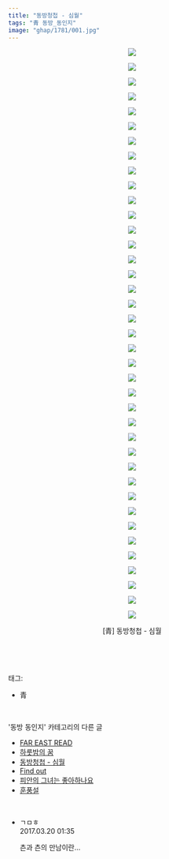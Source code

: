 ```yaml
---
title: "동방청첩 - 심월"
tags: "青 동방_동인지"
image: "ghap/1781/001.jpg"
---
```

<div class="article">
<p style="text-align: center; clear: none; float: none;"><img src="{{ site.nasurl }}/ghap/1781/001.jpg"/></p>
<p style="text-align: center; clear: none; float: none;"><img src="{{ site.nasurl }}/ghap/1781/002.jpg"/></p>
<p style="text-align: center; clear: none; float: none;"><img src="{{ site.nasurl }}/ghap/1781/003.jpg"/></p>
<p style="text-align: center; clear: none; float: none;"><img src="{{ site.nasurl }}/ghap/1781/004.jpg"/></p>
<p style="text-align: center; clear: none; float: none;"><img src="{{ site.nasurl }}/ghap/1781/005.jpg"/></p>
<p style="text-align: center; clear: none; float: none;"><img src="{{ site.nasurl }}/ghap/1781/006.jpg"/></p>
<p style="text-align: center; clear: none; float: none;"><img src="{{ site.nasurl }}/ghap/1781/007.jpg"/></p>
<p style="text-align: center; clear: none; float: none;"><img src="{{ site.nasurl }}/ghap/1781/008.jpg"/></p>
<p style="text-align: center; clear: none; float: none;"><img src="{{ site.nasurl }}/ghap/1781/009.jpg"/></p>
<p style="text-align: center; clear: none; float: none;"><img src="{{ site.nasurl }}/ghap/1781/010.jpg"/></p>
<p style="text-align: center; clear: none; float: none;"><img src="{{ site.nasurl }}/ghap/1781/011.jpg"/></p>
<p style="text-align: center; clear: none; float: none;"><img src="{{ site.nasurl }}/ghap/1781/012.jpg"/></p>
<p style="text-align: center; clear: none; float: none;"><img src="{{ site.nasurl }}/ghap/1781/013.jpg"/></p>
<p style="text-align: center; clear: none; float: none;"><img src="{{ site.nasurl }}/ghap/1781/014.jpg"/></p>
<p style="text-align: center; clear: none; float: none;"><img src="{{ site.nasurl }}/ghap/1781/015.jpg"/></p>
<p style="text-align: center; clear: none; float: none;"><img src="{{ site.nasurl }}/ghap/1781/016.jpg"/></p>
<p style="text-align: center; clear: none; float: none;"><img src="{{ site.nasurl }}/ghap/1781/017.jpg"/></p>
<p style="text-align: center; clear: none; float: none;"><img src="{{ site.nasurl }}/ghap/1781/018.jpg"/></p>
<p style="text-align: center; clear: none; float: none;"><img src="{{ site.nasurl }}/ghap/1781/019.jpg"/></p>
<p style="text-align: center; clear: none; float: none;"><img src="{{ site.nasurl }}/ghap/1781/020.jpg"/></p>
<p style="text-align: center; clear: none; float: none;"><img src="{{ site.nasurl }}/ghap/1781/021.jpg"/></p>
<p style="text-align: center; clear: none; float: none;"><img src="{{ site.nasurl }}/ghap/1781/022.jpg"/></p>
<p style="text-align: center; clear: none; float: none;"><img src="{{ site.nasurl }}/ghap/1781/023.jpg"/></p>
<p style="text-align: center; clear: none; float: none;"><img src="{{ site.nasurl }}/ghap/1781/024.jpg"/></p>
<p style="text-align: center; clear: none; float: none;"><img src="{{ site.nasurl }}/ghap/1781/025.jpg"/></p>
<p style="text-align: center; clear: none; float: none;"><img src="{{ site.nasurl }}/ghap/1781/026.jpg"/></p>
<p style="text-align: center; clear: none; float: none;"><img src="{{ site.nasurl }}/ghap/1781/027.jpg"/></p>
<p style="text-align: center; clear: none; float: none;"><img src="{{ site.nasurl }}/ghap/1781/028.jpg"/></p>
<p style="text-align: center; clear: none; float: none;"><img src="{{ site.nasurl }}/ghap/1781/029.jpg"/></p>
<p style="text-align: center; clear: none; float: none;"><img src="{{ site.nasurl }}/ghap/1781/030.jpg"/></p>
<p style="text-align: center; clear: none; float: none;"><img src="{{ site.nasurl }}/ghap/1781/031.jpg"/></p>
<p style="text-align: center; clear: none; float: none;"><img src="{{ site.nasurl }}/ghap/1781/032.jpg"/></p>
<p style="text-align: center; clear: none; float: none;"><img src="{{ site.nasurl }}/ghap/1781/033.jpg"/></p>
<p style="text-align: center; clear: none; float: none;"><img src="{{ site.nasurl }}/ghap/1781/034.jpg"/></p>
<p style="text-align: center; clear: none; float: none;"><img src="{{ site.nasurl }}/ghap/1781/035.jpg"/></p>
<p style="text-align: center; clear: none; float: none;"><img src="{{ site.nasurl }}/ghap/1781/036.jpg"/></p>
<p style="text-align: center; clear: none; float: none;"><img src="{{ site.nasurl }}/ghap/1781/037.jpg"/></p>
<p style="text-align: center; clear: none; float: none;"><img src="{{ site.nasurl }}/ghap/1781/038.jpg"/></p>
<p style="text-align: center; clear: none; float: none;"><img src="{{ site.nasurl }}/ghap/1781/039.jpg"/></p>
<p style="text-align: center; clear: none; float: none;">[青] 동방청첩 - 심월</p>
<p><br/></p>
</div><br/>
<div class="tagTrail">
<p>태그: </p>
<ul>
<li>青</li>
</ul>
</div><br/>
<div class="another">
<p>'동방 동인지' 카테고리의 다른 글</p>
<ul>
<li><a href="/2016-08-23-ghap_1783">FAR EAST READ</a></li>
<li><a href="/2016-08-22-ghap_1782">하룻밤의 꿈</a></li>
<li><a href="/2016-08-22-ghap_1781">동방청첩 - 심월</a></li>
<li><a href="/2016-08-22-ghap_1780">Find out</a></li>
<li><a href="/2016-08-22-ghap_1779">피안의 그녀는 좋아하나요</a></li>
<li><a href="/2016-08-22-ghap_1778">훈풍설</a></li>
</ul>
</div><br/>
<div class="cb_module cb_fluid">
<div class="cb_wrt cb_profile">
<div class="comment">
<ul>
<li class="cb_thumb_off" id="comment14943627">
<div class="cb_comment_area">
<div class="cb_info_area">
<div class="cb_section">
<span class="cb_nick_name">ㄱㅁㅎ</span>
</div>
<div class="cb_section">
<span class="cb_date">2017.03.20 01:35 </span>
</div>
</div>
<div class="cb_dsc_comment">
<p class="cb_dsc">
											츤과 츤의 만남이란...
										</p>
</div>
</div></li>
</ul>
</div>
</div><!-- commentList close -->
</div><br/>

